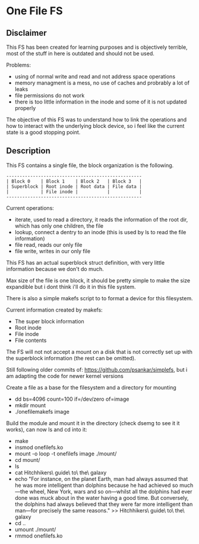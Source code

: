 # One File FS

## Disclaimer

This FS has been created for learning purposes and is objectively terrible, most of the stuff in here is outdated and should not be used.

Problems:
- using of normal write and read and not address space operations
- memory managment is a mess, no use of caches and probrably a lot of leaks
- file permissions do not work
- there is too little information in the inode and some of it is not updated properly
 
The objective of this FS was to understand how to link the operations and how to interact with the underlying block device, so i feel like the current state is a good stopping point.

## Description


This FS contains a single file, the block organization is the following.

```
---------------------------------------------------
| Block 0    | Block 1    | Block 2   | Block 3   |
| Superblock | Root inode | Root data | File data |
|            | File inode |           |           |
---------------------------------------------------
```

Current operations:
- iterate, used to read a directory, it reads the information of the root dir, which has only one children, the file
- lookup, connect a dentry to an inode (this is used by ls to read the file information)
- file read, reads our only file
- file write, writes in our only file

This FS has an actual superblock struct definition, with very little information because we don't do much.

Max size of the file is one block, it should be pretty simple to make the size expandible but i dont think i'll do it in this file system.

There is also a simple makefs script to to format a device for this filesystem.

Current information created by makefs:
- The super block information
- Root inode
- File inode
- File contents

The FS will not not accept a mount on a disk that is not correctly set up with the superblock information (the rest can be omitted).

Still following older commits of: https://github.com/psankar/simplefs, but i am adapting the code for newer kernel versions

Create a file as a base for the filesystem and a directory for mounting
- dd bs=4096 count=100 if=/dev/zero of=image
- mkdir mount
- ./onefilemakefs image

Build the module and mount it in the directory (check dsemg to see it it works), can now ls and cd into it:
- make
- insmod onefilefs.ko
- mount -o loop -t onefilefs image ./mount/
- cd mount/
- ls
- cat Hitchhikers\ guide\ to\ the\ galaxy 
- echo "For instance, on the planet Earth, man had always assumed that he was more intelligent than dolphins because he had achieved so much—the wheel, New York, wars and so on—whilst all the dolphins had ever done was muck about in the water having a good time. But conversely, the dolphins had always believed that they were far more intelligent than man—for precisely the same reasons." >> Hitchhikers\ guide\ to\ the\ galaxy 
- cd ..
- umount ./mount/
- rmmod onefilefs.ko
